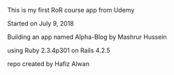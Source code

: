 This is my first RoR course app from Udemy

Started on July 9, 2018

Building an app named Alpha-Blog by Mashrur Hussein

using Ruby 2.3.4p301 on Rails 4.2.5

repo created by Hafiz Alwan